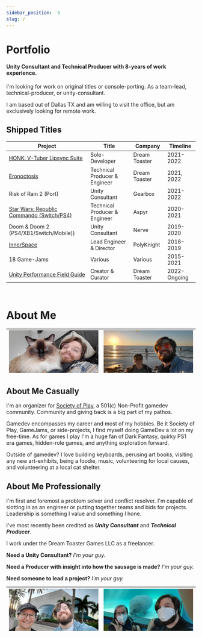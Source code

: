 ```yaml
---
sidebar_position: -5
slug: /
---
```


# Portfolio

#### Unity Consultant and Technical Producer with 8-years of work experience. 

I'm looking for work on original titles or console-porting. As a team-lead, technical-producer, or unity-consultant.

I am based out of Dallas TX and am willing to visit the office, but am exclusively looking for remote work.

## Shipped Titles
| Project     | Title | Company | Timeline |
| ----------- | ----------- | ----------- | ----------- |
| <a href="./portfolio/honk/">HONK: V-Tuber Lipsync Suite</a>   | Sole-Developer        | Dream Toaster | 2021-2022 |
| <a href="./portfolio/eronoctosis/">Eronoctosis</a>   | Technical Producer & Engineer        | Dream Toaster | 2021, 2022 |
| Risk of Rain 2 (Port)   | Unity Consultant        | Gearbox | 2021-2022 |
| <a href="./portfolio/swrc/">Star Wars: Republic Commando (Switch/PS4)</a>   | Technical Producer & Engineer | Aspyr | 2020-2021 | 
| Doom & Doom 2 (PS4/XB1/Switch/Mobile))   | Unity Consultant        | Nerve | 2019-2020 |
| <a href="./portfolio/innerspace/">InnerSpace</a>      | Lead Engineer & Director       | PolyKnight | 2016-2019 |
| 18 Game-Jams   | Various        | Various | 2015-2021 |
|<a href="https://unityfieldguide.com/">Unity Performance Field Guide</a>|Creator & Curator|Dream Toaster|2022-Ongoing|

<br />

# About Me
| ![Selfie with my cat, Phiphi](/img/selfie1.jpg) | ![Selfie at the beach, in my hometown](/img/selfie2.jpg) |
| ----------- | ----------- |

## About Me Casually

I'm an organizer for <a href="https://societyofplay.net/">Society of Play</a>, a 501(c) Non-Profit gamedev community. Community and giving back is a big part of my pathos. 

Gamedev encompasses my career and most of my hobbies. Be it Society of Play, GameJams, or side-projects, I find myself doing GameDev a lot on my free-time. As for games I play I'm a huge fan of Dark Fantasy, quirky PS1 era games, hidden-role games, and anything exploration forward.

Outside of gamedev? I love building keyboards, perusing art books, visiting any new art-exhibits, being a foodie, music, volunteering for local causes, and volunteering at a local cat shelter.

## About Me Professionally

I'm first and foremost a problem solver and conflict resolver. I'm capable of slotting in as an engineer or putting together teams and bids for projects. Leadership is something I value and something I hone. 

I've most recently been credited as ***Unity Consultant*** and ***Technical Producer***. 

I work under the Dream Toaster Games LLC as a freelancer.

**Need a Unity Consultant?** *I'm your guy.*

**Need a Producer with insight into how the sausage is made?** *I'm your guy.*

**Need someone to lead a project?** *I'm your guy.*

| ![Selfie at the Dali Museum](/img/selfie3.jpg) | ![Selfie with a Manatee](/img/selfie4.jpg) |
| ----------- | ----------- |
